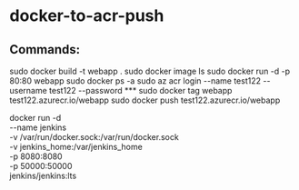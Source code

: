 # docker-to-acr-push
Commands:
-----

sudo docker build -t webapp .
sudo docker image ls
sudo docker run -d -p 80:80 webapp
sudo docker ps -a 
sudo az acr login --name test122 --username test122 --password ***
sudo docker tag webapp test122.azurecr.io/webapp
sudo docker push test122.azurecr.io/webapp

docker run -d \
  --name jenkins \
  -v /var/run/docker.sock:/var/run/docker.sock \
  -v jenkins_home:/var/jenkins_home \
  -p 8080:8080 \
  -p 50000:50000 \
  jenkins/jenkins:lts

